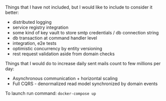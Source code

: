 Things that I have not included, but I would like to include to consider it better:
- distributed logging
- service registry integration
- some kind of key vault to store smtp credentials / db connection string
- db transaction at command handler level
- integration, e2e tests
- optimistic concurrency by entity versioning
- rest request validation aside from domain checks

Things that I would do to increase daily sent mails count to few millions per day:
- Asynchronous communication + horizontal scaling
- Full CQRS - denormalized read model synchronized by domain events

To launch run command: `docker-compose up`
